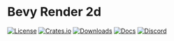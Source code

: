# Bevy Render 2d

[![License](https://img.shields.io/badge/license-MIT%2FApache-blue.svg)](https://github.com/bevyengine/bevy#license)
[![Crates.io](https://img.shields.io/crates/v/bevy_sprite.svg)](https://crates.io/crates/bevy_sprite)
[![Downloads](https://img.shields.io/crates/d/bevy_sprite.svg)](https://crates.io/crates/bevy_sprite)
[![Docs](https://docs.rs/bevy_sprite/badge.svg)](https://docs.rs/bevy_sprite/latest/bevy_sprite/)
[![Discord](https://img.shields.io/discord/691052431525675048.svg?label=&logo=discord&logoColor=ffffff&color=7389D8&labelColor=6A7EC2)](https://discord.gg/bevy)
